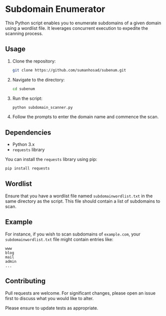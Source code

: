 # Subdomain Enumerator

This Python script enables you to enumerate subdomains of a given domain using a wordlist file. It leverages concurrent execution to expedite the scanning process.

## Usage

1. Clone the repository:

   ```bash
   git clone https://github.com/sumanhosad/subenum.git
   ```

2. Navigate to the directory:

   ```bash
   cd subenum
   ```

3. Run the script:

   ```bash
   python subdomain_scanner.py
   ```

4. Follow the prompts to enter the domain name and commence the scan.

## Dependencies

- Python 3.x
- `requests` library

You can install the `requests` library using pip:

```bash
pip install requests
```

## Wordlist

Ensure that you have a wordlist file named `subdomainwordlist.txt` in the same directory as the script. This file should contain a list of subdomains to scan.

## Example

For instance, if you wish to scan subdomains of `example.com`, your `subdomainwordlist.txt` file might contain entries like:

```
www
blog
mail
admin
...
```

## Contributing

Pull requests are welcome. For significant changes, please open an issue first to discuss what you would like to alter.

Please ensure to update tests as appropriate.
